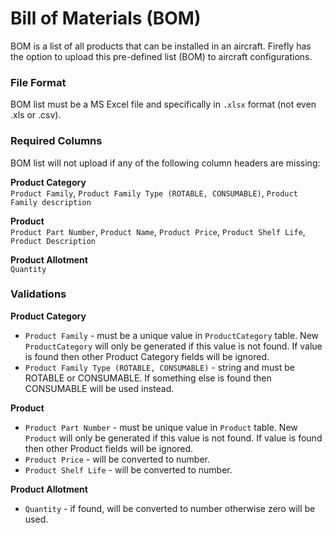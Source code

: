 # Bill of Materials (BOM)
BOM is a list of all products that can be installed in an aircraft. Firefly has the option to upload this pre-defined list (BOM) to aircraft configurations.

### File Format
BOM list must be a MS Excel file and specifically in `.xlsx` format (not even .xls or .csv).

### Required Columns
BOM list will not upload if any of the following column headers are missing:

**Product Category**\
`Product Family`, `Product Family Type (ROTABLE, CONSUMABLE)`, `Product Family description`

**Product**\
`Product Part Number`, `Product Name`, `Product Price`, `Product Shelf Life`, `Product Description`

**Product Allotment**\
`Quantity`

### Validations

**Product Category**
- `Product Family` - must be a unique value in `ProductCategory` table. New `ProductCategory` will only be generated if this value is not found. If value is found then other Product Category fields will be ignored.
- `Product Family Type (ROTABLE, CONSUMABLE)` - string and must be ROTABLE or CONSUMABLE. If something else is found then CONSUMABLE will be used instead.

**Product**
- `Product Part Number` - must be unique value in `Product` table. New `Product` will only be generated if this value is not found. If value is found then other Product fields will be ignored.
- `Product Price` - will be converted to number.
- `Product Shelf Life` - will be converted to number.

**Product Allotment**
- `Quantity` - if found, will be converted to number otherwise zero will be used.
